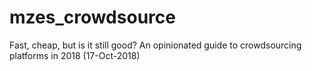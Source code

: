 # mzes_crowdsource
Fast, cheap, but is it still good? An opinionated guide to crowdsourcing platforms in 2018 (17-Oct-2018)
